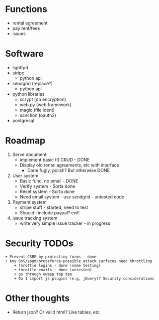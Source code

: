 # Functions
* rental agreement
* pay rent/fees
* issues

# Software
* lighttpd
* stripe
    + python api
* sendgrid (replace?)
    + python api
* python libraries
    + scrypt (db encryption)
    + web.py (web framework)
    + magic (file ident)
    + sanction (oauth2)
* postgresql

# Roadmap
1. Serve document
    + implement basic (!) CRUD - DONE
    + Display old rental agreements, etc with interface
        + Done fugly, polish? But otherwise DONE
2. User system
    + Basic func, no email - DONE
    + Verify system - Sorta done
    + Reset system - Sorta done
    + Need email system - use sendgrid - untested code
3. Payment system
    + stripe stuff - started; need to test
    + Should I include paypal? evil!
4. issue tracking system
    + write very simple issue tracker - in progress

# Security TODOs
    + Prevent CSRF by protecting forms - done
    + Any DoS/spam/bruteforce-possible attack surfaces need throttling
        + throttle logins - done (some testing)
        + throttle emails - done (untested)
        + go through owasp top ten
        + Do I import js plugins (e.g, jQuery)? Security considerations

# Other thoughts
+ Return json? Or valid html? Like tables, etc.
